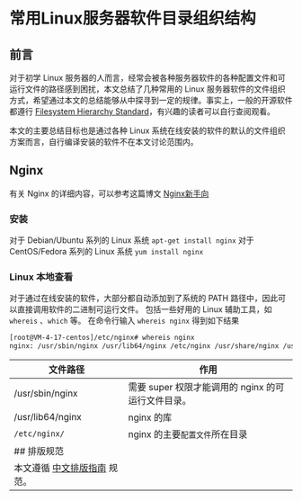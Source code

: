 # 常用Linux服务器软件目录组织结构

## 前言
对于初学 Linux 服务器的人而言，经常会被各种服务器软件的各种配置文件和可运行文件的路径感到困扰，本文总结了几种常用的 Linux 服务器软件的文件组织方式，希望通过本文的总结能够从中探寻到一定的规律。事实上，一般的开源软件都遵行 [Filesystem Hierarchy Standard](https://refspecs.linuxfoundation.org/fhs.shtml)，有兴趣的读者可以自行查阅观看。

本文的主要总结目标也是通过各种 Linux 系统在线安装的软件的默认的文件组织方案而言，自行编译安装的软件不在本文讨论范围内。

## Nginx
有关 Nginx 的详细内容，可以参考这篇博文 [Nginx新手向](https://blog.csdn.net/Holon_/article/details/120765694)
### 安装
对于 Debian/Ubuntu 系列的 Linux 系统
`apt-get install nginx`
对于 CentOS/Fedora 系列的 Linux 系统
`yum install nginx`
### Linux 本地查看
对于通过在线安装的软件，大部分都自动添加到了系统的 PATH 路径中，因此可以直接调用软件的二进制可运行文件。
包括一些好用的 Linux 辅助工具，如 `whereis` 、`which` 等。
在命令行输入
`whereis nginx`
得到如下结果
```bash
[root@VM-4-17-centos]/etc/nginx# whereis nginx
nginx: /usr/sbin/nginx /usr/lib64/nginx /etc/nginx /usr/share/nginx /usr/share/man/man3/nginx.3pm.gz /usr/share/man/man8/nginx.8.gz
```
| 文件路径                                                     | 作用                                               |
| ------------------------------------------------------------ | -------------------------------------------------- |
| /usr/sbin/nginx                                              | 需要 super 权限才能调用的 nginx 的可运行文件目录。 |
| /usr/lib64/nginx                                             | nginx 的库                                         |
| `/etc/nginx/`                                                | nginx 的主要`配置文件`所在目录                     |
| ## 排版规范                                                  |                                                    |
| 本文遵循 [中文排版指南](https://github.com/mzlogin/chinese-copywriting-guidelines) 规范。 |                                                    |